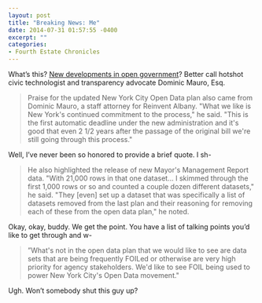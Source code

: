 ```yaml
---
layout: post
title: "Breaking News: Me"
date: 2014-07-31 01:57:55 -0400
excerpt: ""
categories: 
- Fourth Estate Chronicles
---
```


What’s this? [New developments in open government](http://techpresident.com/news/25201/nyc-open-data-advocates-focused-quality-over-quantity)? Better call hotshot civic technologist and transparency advocate Dominic Mauro, Esq.

> Praise for the updated New York City Open Data plan also came from Dominic Mauro, a staff attorney for Reinvent Albany. "What we like is New York's continued commitment to the process," he said. "This is the first automatic deadline under the new administration and it's good that even 2 1/2 years after the passage of the original bill we're still going through this process." 

Well, I’ve never been so honored to provide a brief quote. I sh-

> He also highlighted the release of new Mayor's Management Report data. "With 21,000 rows in that one dataset... I skimmed through the first 1,000 rows or so and counted a couple dozen different datasets," he said. "They [even] set up a dataset that was specifically a list of datasets removed from the last plan and their reasoning for removing each of these from the open data plan," he noted.

Okay, okay, buddy. We get the point. You have a list of talking points you’d like to get through and w- 

> ”What's not in the open data plan that we would like to see are data sets that are being frequently FOILed or otherwise are very high priority for agency stakeholders. We'd like to see FOIL being used to power New York City's Open Data movement."

Ugh. Won’t somebody shut this guy up?